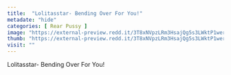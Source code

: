 ```yaml
---
title:  "Lolitasstar- Bending Over For You!"
metadate: "hide"
categories: [ Rear Pussy ]
image: "https://external-preview.redd.it/3T8xNVpzLRm3HsajQg5s3LWktP1werJ9q_zE_WxMBNg.jpg?auto=webp&s=09e8e5d60f598a76313ab553049fc4063f695aec"
thumb: "https://external-preview.redd.it/3T8xNVpzLRm3HsajQg5s3LWktP1werJ9q_zE_WxMBNg.jpg?width=960&crop=smart&auto=webp&s=ac8e8f5615e226b8935b17dc1be3390434416060"
visit: ""
---
```

Lolitasstar- Bending Over For You!
